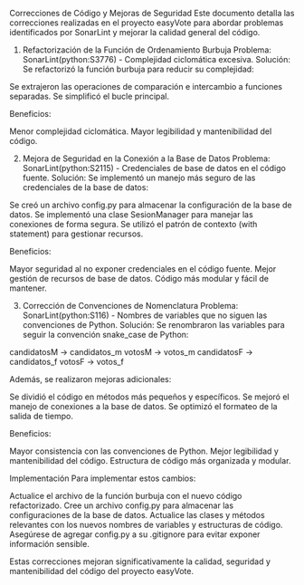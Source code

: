 Correcciones de Código y Mejoras de Seguridad
Este documento detalla las correcciones realizadas en el proyecto easyVote para abordar problemas identificados por SonarLint y mejorar la calidad general del código.
1. Refactorización de la Función de Ordenamiento Burbuja
Problema: SonarLint(python:S3776) - Complejidad ciclomática excesiva.
Solución: Se refactorizó la función burbuja para reducir su complejidad:

Se extrajeron las operaciones de comparación e intercambio a funciones separadas.
Se simplificó el bucle principal.

Beneficios:

Menor complejidad ciclomática.
Mayor legibilidad y mantenibilidad del código.

2. Mejora de Seguridad en la Conexión a la Base de Datos
Problema: SonarLint(python:S2115) - Credenciales de base de datos en el código fuente.
Solución: Se implementó un manejo más seguro de las credenciales de la base de datos:

Se creó un archivo config.py para almacenar la configuración de la base de datos.
Se implementó una clase SesionManager para manejar las conexiones de forma segura.
Se utilizó el patrón de contexto (with statement) para gestionar recursos.

Beneficios:

Mayor seguridad al no exponer credenciales en el código fuente.
Mejor gestión de recursos de base de datos.
Código más modular y fácil de mantener.

3. Corrección de Convenciones de Nomenclatura
Problema: SonarLint(python:S116) - Nombres de variables que no siguen las convenciones de Python.
Solución: Se renombraron las variables para seguir la convención snake_case de Python:

candidatosM -> candidatos_m
votosM -> votos_m
candidatosF -> candidatos_f
votosF -> votos_f

Además, se realizaron mejoras adicionales:

Se dividió el código en métodos más pequeños y específicos.
Se mejoró el manejo de conexiones a la base de datos.
Se optimizó el formateo de la salida de tiempo.

Beneficios:

Mayor consistencia con las convenciones de Python.
Mejor legibilidad y mantenibilidad del código.
Estructura de código más organizada y modular.

Implementación
Para implementar estos cambios:

Actualice el archivo de la función burbuja con el nuevo código refactorizado.
Cree un archivo config.py para almacenar las configuraciones de la base de datos.
Actualice las clases y métodos relevantes con los nuevos nombres de variables y estructuras de código.
Asegúrese de agregar config.py a su .gitignore para evitar exponer información sensible.

Estas correcciones mejoran significativamente la calidad, seguridad y mantenibilidad del código del proyecto easyVote.
